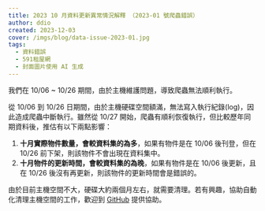 ```yaml
---
title: 2023 10 月資料更新異常情況解釋 （2023-01 號爬蟲錯誤）
author: ddio
created: 2023-12-03
cover: /imgs/blog/data-issue-2023-01.jpg
tags:
  - 資料錯誤
  - 591租屋網
  - 封面圖片使用 AI 生成
---
```


我們在 10/06 ~ 10/26 期間，由於主機維護問題，導致爬蟲無法順利執行。

<!--more-->

從  10/06 到 10/26 日期間，由於主機硬碟空間額滿，無法寫入執行紀錄(log)，因此造成爬蟲中斷執行。雖然從 10/27 開始，爬蟲有順利恢復執行，但比較歷年同期資料後，推估有以下兩點影響：

1. **十月實際物件數量，會較資料集的為多**，如果有物件是在 10/06 後刊登，但在 10/26 前下架，則該物件不會出現在資料集中。
2. **十月物件的更新時間，會較資料集的為晚**，如果有物件是在 10/06 後更新，且在 10/26 後沒有再更新，則該物件的更新時間會是錯誤的。

由於目前主機空間不大，硬碟大約兩個月左右，就需要清理。若有興趣，協助自動化清理主機空間的工作，歡迎到 [GitHub](https://github.com/g0v/tw-rental-house-data/issues) 提供協助。
